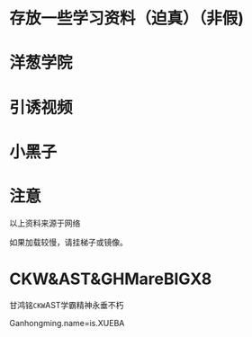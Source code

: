 # 存放一些学习资料（迫真）（非假)

# 洋葱学院

# 引诱视频

# 小黑子

# 注意

以上资料来源于网络

如果加载较慢，请挂梯子或镜像。

# CKW&AST&GHMareBIGX8

甘鸿铭`CKW`AST学霸精神永垂不朽

Ganhongming.name=is.XUEBA
